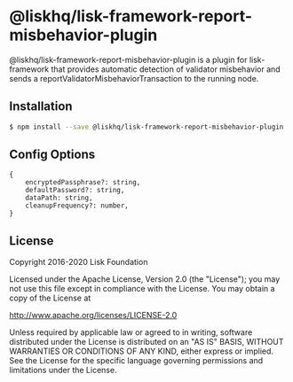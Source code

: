 # @liskhq/lisk-framework-report-misbehavior-plugin

@liskhq/lisk-framework-report-misbehavior-plugin is a plugin for lisk-framework that provides automatic detection of validator misbehavior and sends a reportValidatorMisbehaviorTransaction to the running node.

## Installation

```sh
$ npm install --save @liskhq/lisk-framework-report-misbehavior-plugin
```

## Config Options

```
{
	encryptedPassphrase?: string,
	defaultPassword?: string,
	dataPath: string,
	cleanupFrequency?: number,
}
```

## License

Copyright 2016-2020 Lisk Foundation

Licensed under the Apache License, Version 2.0 (the "License");
you may not use this file except in compliance with the License.
You may obtain a copy of the License at

http://www.apache.org/licenses/LICENSE-2.0

Unless required by applicable law or agreed to in writing, software
distributed under the License is distributed on an "AS IS" BASIS,
WITHOUT WARRANTIES OR CONDITIONS OF ANY KIND, either express or implied.
See the License for the specific language governing permissions and
limitations under the License.

[lisk core github]: https://github.com/LiskHQ/lisk
[lisk documentation site]: https://lisk.com/documentation/lisk-sdk/references/lisk-framework/report-misbehavior-plugin.html
